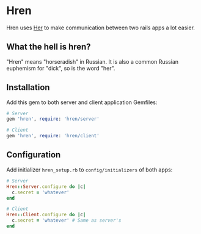 # Hren
Hren uses [Her](https://github.com/remiprev/her) to make communication between two rails apps a lot easier.

## What the hell is hren?
"Hren" means "horseradish" in Russian. It is also a common Russian euphemism for "dick", so is the word "her".

## Installation
Add this gem to both server and client application Gemfiles:
```ruby
# Server
gem 'hren', require: 'hren/server'

# Client
gem 'hren', require: 'hren/client'
```

## Configuration
Add initializer `hren_setup.rb` to `config/initializers` of both apps:
```ruby
# Server
Hren::Server.configure do |c|
  c.secret = 'whatever'
end

# Client
Hren::Client.configure do |c|
  c.secret = 'whatever' # Same as server's
end
```
